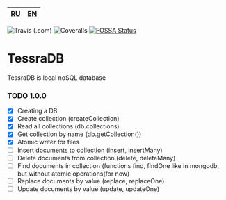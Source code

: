 
|[RU](README-RU.md)|[EN](README.md)|
|--|--|

![Travis (.com)](https://img.shields.io/travis/com/artegoser/TessraDB?style=flat-square)
![Coveralls](https://img.shields.io/coveralls/github/artegoser/TessraDB?style=flat-square)
[![FOSSA Status](https://app.fossa.com/api/projects/git%2Bgithub.com%2Fartegoser%2FTessraDB.svg?type=small)](https://app.fossa.com/projects/git%2Bgithub.com%2Fartegoser%2FTessraDB?ref=badge_small)

# TessraDB
 TessraDB is local noSQL database

### TODO 1.0.0
- [x] Creating a DB
- [x] Create collection (createCollection)
- [x] Read all collections (db.collections)
- [x] Get collection by name (db.getCollection())
- [x] Atomic writer for files
- [ ] Insert documents to collection (insert, insertMany)
- [ ] Delete documents from collection (delete, deleteMany)
- [ ] Find documents in collection (functions find, findOne like in mongodb, but without atomic operations(for now)
- [ ] Replace documents by value (replace, replaceOne)
- [ ] Update documents by value (update, updateOne)